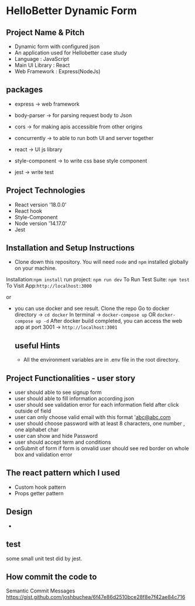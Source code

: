 # HelloBetter Dynamic Form  


## Project Name & Pitch
 - Dynamic form with configured json
 - An application used for Hellobetter case study
 - Language : JavaScript
 - Main UI Library : React
 - Web Framework : Express(NodeJs)

## packages

- express -> web framework
- body-parser -> for parsing request body to Json
- cors -> for making apis accessible from other origins
- concurrently -> to able to run both UI and server together

 - react -> UI js library
 -  style-component -> to write css base style component 
 - jest -> write test 

## Project Technologies

- React version '18.0.0'
- React hook
- Style-Component
- Node version '14.17.0'
- Jest

## 

## Installation and Setup Instructions

- Clone down this repository. You will need `node` and `npm` installed globally on your machine.

Installation:`npm install`
run project: `npm run dev`
To Run Test Suite: `npm test`
To Visit App:`http://localhost:3000`

or

- you can use docker and see result.
  Clone the repo
  Go to docker directory -> `cd docker`
  In terminal -> `docker-compose up` OR `docker-compose up -d`
  After docker build completed, you can access the web app at port 3001 -> `http://localhost:3001`

  ## useful Hints

  - All the environment variables are in .env file in the root directory.
  

## Project Functionalities - user story
 - user should able to see signup form 
 - user should able to fill information according json
 - user should see validation error for each information field after click outside of field 
 - user can only choose valid email with this format 'abc@abc.com
 - user should choose password with at least 8 characters, one number , one alphabet char
 - user can show and hide Password
 - user should accept term and conditions 
 - onSubmit of form if form is onvalid user should see red border on whole box and validation error 

## The react pattern which I used
- Custom hook pattern
- Props getter pattern

## Design
- 


## test

some small unit test did by jest.


## How commit the code to
Semantic Commit Messages
https://gist.github.com/joshbuchea/6f47e86d2510bce28f8e7f42ae84c716